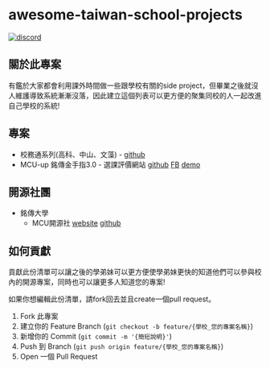 # awesome-taiwan-school-projects
[![discord][discord-shield]][discord-url]

## 關於此專案
有鑑於大家都會利用課外時間做一些跟學校有關的side project，但畢業之後就沒人維護導致系統漸漸沒落，因此建立這個列表可以更方便的聚集同校的人一起改進自己學校的系統!

## 專案
* 校務通系列(高科、中山、文藻) - [github](https://github.com/abc873693/ap_common)
* MCU-up 銘傳金手指3.0 - 選課評價網站 [github](https://github.com/mcuosc/MCU-up) [FB](https://www.facebook.com/upMCU) [demo](https://up.mcuosc.dev/)

## 開源社團
* 銘傳大學
  * MCU開源社 [website](https://www.mcuosc.dev/) [github](https://github.com/mcuosc) 

## 如何貢獻
貢獻此份清單可以讓之後的學弟妹可以更方便使學弟妹更快的知道他們可以參與校內的開源專案，同時也可以讓更多人知道您的專案!

如果你想編輯此份清單，請fork回去並且create一個pull request。

1. Fork 此專案 
2. 建立你的 Feature Branch (`git checkout -b feature/{學校_您的專案名稱}`)
3. 新增你的 Commit  (`git commit -m '{簡短說明}'`)
4. Push 到 Branch (`git push origin feature/{學校_您的專案名稱}`)
5. Open 一個 Pull Request

[discord-shield]: https://img.shields.io/badge/-Discord-black.svg?style=for-the-badge&logo=discord&colorB=555
[discord-url]: https://discord.gg/kRMDa3CP
